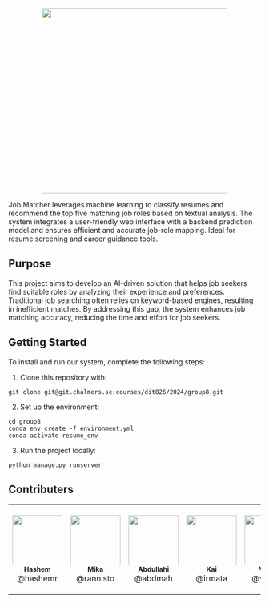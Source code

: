 <div align="center">
    <img src="https://github.com/user-attachments/assets/41c7ce7b-e204-4c57-a447-5947354ba979" height="370px">
</div>

Job Matcher leverages machine learning to classify resumes and recommend the top five matching job roles based on textual analysis. The system integrates a user-friendly web interface with a backend prediction model and ensures efficient and accurate job-role mapping. Ideal for resume screening and career guidance tools.

## Purpose
This project aims to develop an AI-driven solution that helps job seekers find suitable roles by analyzing their experience and preferences. Traditional job searching often relies on keyword-based engines, resulting in inefficient matches. By addressing this gap, the system enhances job matching accuracy, reducing the time and effort for job seekers.

## Getting Started
To install and run our system, complete the following steps:

1. Clone this repository with:  
```
git clone git@git.chalmers.se:courses/dit826/2024/group8.git
```
2. Set up the environment:
```
cd group8
conda env create -f environment.yml
conda activate resume_env
```
3. Run the project locally:
```
python manage.py runserver
```

## Contributers
<table>
  <tr>
    <td align="center" style="height: 180px; text-align: center;">
      <img src="https://secure.gravatar.com/avatar/8138e5031ff6d1838fc1e7201c9a00a44f0cc3f7ae5d96834bcabaf464c96e89?s=384&d=identicon" width="100px;"/>
      <br/><sub><b>Hashem</b></sub><br>@hashemr
    </td>
    <td align="center" style="height: 180px; text-align: center;">
      <img src="https://git.chalmers.se/uploads/-/system/user/avatar/4127/avatar.png?width=192" width="100px;"/>
      <br/><sub><b>Mika</b></sub><br>@rannisto
    </td>
    <td align="center" style="height: 180px; text-align: center;">
      <img src="https://secure.gravatar.com/avatar/b6ecbf27f5771f5b030f9a85b278f5e021afe3bb8f2e78dd8d6dc20e9f9f2295?s=384&d=identicon" width="100px;"/>
      <br/><sub><b>Abdullahi</b></sub><br>@abdmah
    </td>
    <td align="center" style="height: 180px; text-align: center;">
      <img src="https://secure.gravatar.com/avatar/3271ba4e481b7c393b650b96a17344d0?s=800&d=identicon" width="100px;"/>
      <br/><sub><b>Kai</b></sub><br>@irmata
    </td>
    <td align="center" style="height: 180px; text-align: center;">
      <img src="https://secure.gravatar.com/avatar/9890e58b0957bc5f73b568160ee6d16580e4a94223897bcb83fa0698f03c6a3b?s=384&d=identicon" width="100px;"/>
      <br/><sub><b>Vilmer</b></sub><br>@vilmerh
    </td>
    <td align="center" style="height: 180px; text-align: center;">
      <img src="https://secure.gravatar.com/avatar/3056b6827d3d959ea87306c4d2dd0c6a?s=800&d=identicon" width="100px;"/>
      <br/><sub><b>Daniel</b></sub><br>@danielvdh24
    </td>
  </tr>
</table>

